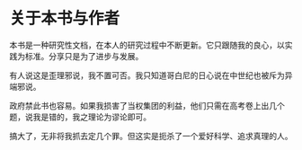 # 关于本书与作者

本书是一种研究性文档，在本人的研究过程中不断更新。它只跟随我的良心，以实践为标准。分享只是为了进步与发展。

有人说这是歪理邪说，我不置可否。我只知道哥白尼的日心说在中世纪也被斥为异端邪说。

政府禁此书也容易。如果我损害了当权集团的利益，他们只需在高考卷上出几个题，说我是错的，我之理论为谬论即可。

搞大了，无非将我抓去定几个罪。但这实是扼杀了一个爱好科学、追求真理的人。
